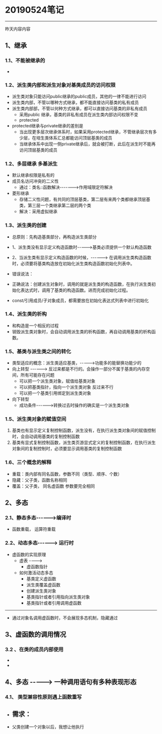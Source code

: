 # 20190524笔记
-------
昨天内容内容
## 1、继承
### 1.1、不能被继承的
- 

### 1.2、派生类内部和派生对象对基类成员的访问权限
- 派生类对象只能访问public继承的public成员，其他的一律不能进行访问
- 派生类内部，不管以哪种方式继承，都不能直接访问基类的私有成员
- 派生类内部部，不管以何种方式继承，都可以直接访问基类的非私有成员
  - 采用public 继承，基类的非私有成员在派生类内部访问权限不变
  - protected 
- protected继承与private继承的差别是
  - 当出现更多层次继承体系时，如果采用protected继承，不管继承层次有多少层，在培生类体系汇总都能访问顶层基类的成员
  - 当继承体系中出现一侧private继承后，就会被打断，此后在派生时不能再访问顶层基类的成员

### 1.2、多层继承   多基派生
- 默认继承权限是私有的
- 成员名访问冲突的二义性
  - 通过：类名::函数解决------->作用域限定符解决
- 菱形继承
  - 存储二义性问题，有共同的顶层基类，第二层有来两个类都继承顶层基类，第三层一个类继承第二层的两个类
  - 解决：采用虚拟继承

### 1.3、派生类的创建
- 总原则：先构造基类部分，再构造派生类部分
- 1、派生类没有显示定义构造函数时----->基类必须提供一个默认构造函数

- 2、当派生类有显示定义构造函数的时候，------> 在调用派生类构造函数时，必须要将基类构造放在初始化派生类构造函数初始化列表中。
- 错误说法：
- 正确说法：创建派生对象时，调用的就是派生类的构造函数，在执行派生类初始化表达式时，调用了基类的构造函数。进而完成初始化过程。
- const/引用成员/子对象成员，都需要放在初始化表达式列表中进行初始化
### 1.4、派生类的析构
- 和构造是一个相反的过程
- 销毁派生类对象时，会自动调用派生类的析构函数，再自动调用基类的析构函数。

### 1.5、基类与派生类之间的转化
- 类型适应的概念：派生类适应基类，----->功能多的能替换功能少的
- 向上转型  ------> 反过来都是不行的。会操作一部分不属于基类的内存空间，所有可能存在问题
  - 可以把一个派生类对象，赋值给基类对象
  - 可以把基类指针，指向一个派生类对象   反过来不行
  - 可以把一个基类引用绑定到派生类对象   
- 向下转型
  - 成功条件------>转换过去时操作的确实是一个派生类对象
### 1.5、派生类对象的赋值空间
1. 基类也有显示定义复制控制函数，派生没有，在执行派生类对象间的赋值控制时，会自动调用基类的复制控制函数
2. 基类有显式复制控制函数，派生类页游显式定义的复制控制函数，在执行派生对象间的复制控制时，必须要显示调用基类的复制控制函数


### 1.6、三个概念的解释
- 重载：类内部有同名函数，参数不同（类型、顺序、个数）
- 隐藏：父子类，函数名称相同
- 覆盖：父子类， 同名虚函数  参数要完全相同
## 2、多态
### 2.1、静态多态------>编译时
- 函数重载， 运算符重载
### 2.2、动态多态------> 运行时
- 虚函数的实现原理
  - 虚表 ---->  
    - 虚函数指针 
  - 如何激活动态多态 
    - 基类定义虚函数
    - 派生类覆盖虚函数
    - 创建派生类对象
    - 基类指针或者引用指向派生类对象
    - 基类指针或者引用调用虚函数


----------------------
- 通过对象名调用虚函数时，不会展现多态机制，隐藏通过

## 3、虚函数的调用情况

### 3.2 、在类的成员内部使用
- 
- 
## 4、多态   -----> 一种调用语句有多种表现形态
### 4.1、 类型兼容性原则遇上函数重写
- 需求：
  - 
- 父类创建一个对象以后，我想让他执行

